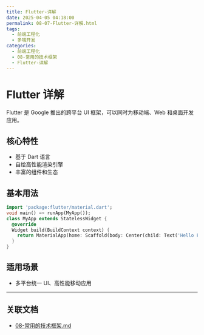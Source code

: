 ```yaml
---
title: Flutter-详解
date: 2025-04-05 04:18:00
permalink: 08-07-Flutter-详解.html
tags:
  - 前端工程化
  - 多端开发
categories:
  - 前端工程化
  - 08-常用的技术框架
  - Flutter-详解
---
```


# Flutter 详解

Flutter 是 Google 推出的跨平台 UI 框架，可以同时为移动端、Web 和桌面开发应用。

## 核心特性

- 基于 Dart 语言
- 自绘高性能渲染引擎
- 丰富的组件和生态

## 基本用法

```dart
import 'package:flutter/material.dart';
void main() => runApp(MyApp());
class MyApp extends StatelessWidget {
  @override
  Widget build(BuildContext context) {
    return MaterialApp(home: Scaffold(body: Center(child: Text('Hello Flutter'))));
  }
}
```

## 适用场景

- 多平台统一 UI、高性能移动应用

---

## 关联文档

- [08-常用的技术框架.md](./08-常用的技术框架.md)